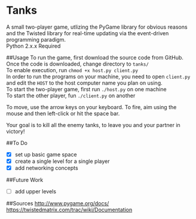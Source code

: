 Tanks 
=====
A small two-player game, utlizing the PyGame library for 
obvious reasons and the Twisted library for real-time 
updating via the event-driven programming paradigm.  
Python 2.x.x Required  

##Usage
To run the game, first download the source code from GitHub.  
Once the code is downloaded, change directory to `tanks/`  
To enable execution, run `chmod +x host.py client.py`  
In order to run the programs on your machine, you need to open 
`client.py` and edit the `HOST` to the host computer name you plan 
on using.  
To start the two-player game, first run `./host.py` on one machine  
To start the other player, fun `./client.py` on another
  
To move, use the arrow keys on your keyboard. 
To fire, aim using the mouse and then left-click or hit the space bar.  
  
Your goal is to kill all the enemy tanks, to leave you and your 
partner in victory!

 
##To Do
- [x] set up basic game space  
- [x] create a single level for a single player  
- [x] add networking concepts  

##Future Work
- [ ] add upper levels

##Sources
http://www.pygame.org/docs/  
https://twistedmatrix.com/trac/wiki/Documentation  
